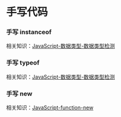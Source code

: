 # 手写代码

### 手写 instanceof

相关知识：[JavaScript-数据类型-数据类型检测](/basic/javascript/data-types#数据类型检测)

<!--@include: ../../interview/questions/write-instanceof.md-->

### 手写 typeof

相关知识：[JavaScript-数据类型-数据类型检测](/basic/javascript/data-types#数据类型检测)

<!--@include: ../../interview/questions/write-typeof.md-->

### 手写 new

相关知识：[JavaScript-function-new](/basic/javascript/function#new)

<!--@include: ../../interview/questions/write-new.md-->